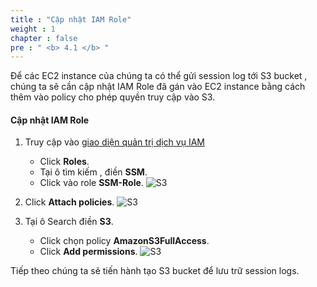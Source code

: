 ```yaml
---
title : "Cập nhật IAM Role"
weight : 1 
chapter : false
pre : " <b> 4.1 </b> "
---
```


Để các EC2 instance của chúng ta có thể gửi session log tới S3 bucket , chúng ta sẽ cần cập nhật IAM Role đã gán vào EC2 instance bằng cách thêm vào policy cho phép quyền truy cập vào S3.

#### Cập nhật IAM Role

1. Truy cập vào [giao diện quản trị dịch vụ IAM](https://console.aws.amazon.com/iamv2/home?#/home)
    - Click **Roles**.
    - Tại ô tìm kiếm , điền **SSM**.
    - Click vào role **SSM-Role**.
![S3](/images/2/60.png)

2. Click **Attach policies**.
![S3](/images/2/61.png)

3. Tại ô Search điền **S3**.
    - Click chọn policy **AmazonS3FullAccess**.
    - Click **Add permissions**.
![S3](/images/2/62.png)


Tiếp theo chúng ta sẽ tiến hành tạo S3 bucket để lưu trữ session logs.